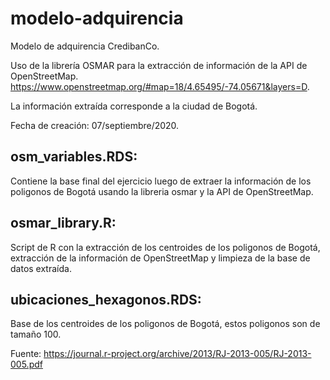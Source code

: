 # modelo-adquirencia


Modelo de adquirencia CredibanCo.


Uso de la librería OSMAR para la extracción de información de la API de OpenStreetMap. https://www.openstreetmap.org/#map=18/4.65495/-74.05671&layers=D.


La información extraída corresponde a la ciudad de Bogotá.


Fecha de creación: 07/septiembre/2020.


## osm_variables.RDS: 
Contiene la base final del ejercicio luego de extraer la información de los poligonos de Bogotá usando la libreria osmar y la API de OpenStreetMap.


## osmar_library.R: 
Script de R con la extracción de los centroides de los poligonos de Bogotá, extracción de la información de OpenStreetMap y limpieza de la base de datos extraída.


## ubicaciones_hexagonos.RDS: 
Base de los centroides de los poligonos de Bogotá, estos poligonos son de tamaño 100. 


Fuente: https://journal.r-project.org/archive/2013/RJ-2013-005/RJ-2013-005.pdf
